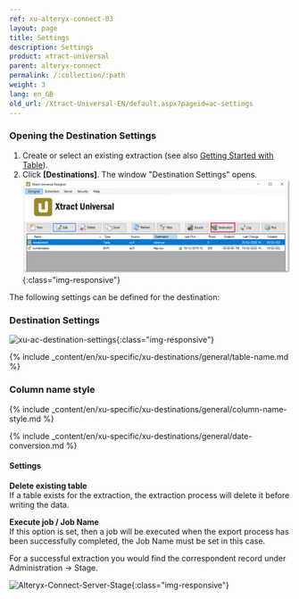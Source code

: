 ```yaml
---
ref: xu-alteryx-connect-03
layout: page
title: Settings
description: Settings
product: xtract-universal
parent: alteryx-connect
permalink: /:collection/:path
weight: 3
lang: en_GB
old_url: /Xtract-Universal-EN/default.aspx?pageid=ac-settings
---
```


### Opening the Destination Settings
1. Create or select an existing extraction (see also [Getting Started with Table](../../getting-started-table/define-a-table-extraction)).
2. Click **[Destinations]**. The window "Destination Settings" opens.
![Destination-settings](/img/content/xu/xu_designer_destination.png){:class="img-responsive"}

The following settings can be defined for the destination:  

### Destination Settings

![xu-ac-destination-settings](/img/content/xu-ac-destination-settings.png){:class="img-responsive"}

{% include _content/en/xu-specific/xu-destinations/general/table-name.md %}

### Column name style

{% include _content/en/xu-specific/xu-destinations/general/column-name-style.md %}

{% include _content/en/xu-specific/xu-destinations/general/date-conversion.md %}

#### Settings 

**Delete existing table** <br>
If a table exists for the extraction, the extraction process will delete it before writing the data.

**Execute job / Job Name** <br>
If this option is set, then a job will be executed when the export process has been successfully completed, the Job Name must be set in this case.

For a successful extraction you would find the correspondent record under Administration -> Stage.

![Alteryx-Connect-Server-Stage](/img/content/Alteryx-Connect-Server-Stage.png){:class="img-responsive"}